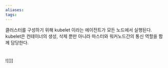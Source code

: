 ```yaml
---
aliases: 
tags:
---
```

클러스터를 구성하기 위해 kubelet 이라는 에이전트가 모든 노드에서 실행된다. kubelet은 컨테이너의 생성, 삭제 뿐만 아니라 마스터와 워커노드간의 통신 역할을 함께 담당한다.
# 



![[]]

